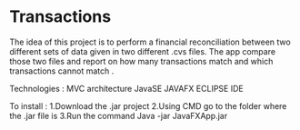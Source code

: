 # Transactions

The idea of this project is to perform a financial reconciliation between two different sets of data given in two different .cvs files.
The app compare those two files and report on how many transactions match and which transactions cannot match .

Technologies :
MVC architecture
JavaSE
JAVAFX
ECLIPSE IDE

To install : 
1.Download the .jar project
2.Using CMD go to the folder where the .jar file is 
3.Run the command Java -jar JavaFXApp.jar
